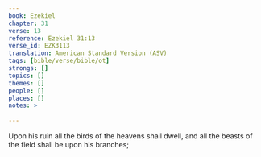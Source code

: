 ```yaml
---
book: Ezekiel
chapter: 31
verse: 13
reference: Ezekiel 31:13
verse_id: EZK3113
translation: American Standard Version (ASV)
tags: [bible/verse/bible/ot]
strongs: []
topics: []
themes: []
people: []
places: []
notes: >
  
---
```


Upon his ruin all the birds of the heavens shall dwell, and all the beasts of the field shall be upon his branches;
